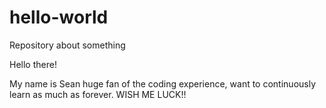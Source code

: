 # hello-world
Repository about something

Hello there!

My name is Sean huge fan of the coding experience, want to continuously learn as much as forever.
WISH ME LUCK!!
